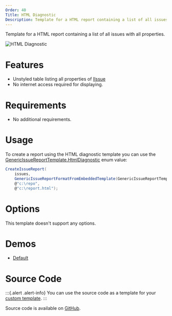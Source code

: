 ```yaml
---
Order: 40
Title: HTML Diagnostic
Description: Template for a HTML report containing a list of all issues with all properties.
---
```

Template for a HTML report containing a list of all issues with all properties.

![HTML Diagnostic](htmldiagnostic01.png "HTML Diagnostic")

# Features

* Unstyled table listing all properties of [IIssue]
* No internet access required for displaying.

# Requirements

* No additional requirements.

# Usage

To create a report using the HTML diagnostic template you can use the [GenericIssueReportTemplate.HtmlDiagnostic] enum value:

```csharp
CreateIssueReport(
    issues,
    GenericIssueReportFormatFromEmbeddedTemplate(GenericIssueReportTemplate.HtmlDiagnostic),
    @"c:\repo",
    @"c:\report.html");
```

# Options

This template doesn't support any options.

# Demos

* <a href="htmldiagnostic-demo-default.html" target="_blank">Default</a>

# Source Code

:::{.alert .alert-info}
You can use the source code as a template for your [custom template].
:::

Source code is available on [GitHub].

[IIssue]: ../../../../../Cake.Issues.Website/api/Cake.Issues/IIssue/
[GenericIssueReportTemplate.HtmlDiagnostic]: ../../../../../Cake.Issues.Website/api/Cake.Issues.Reporting.Generic/GenericIssueReportTemplate/4F88BD05
[custom template]: ../examples/custom-template
[GitHub]: https://github.com/cake-contrib/Cake.Issues.Reporting.Generic/blob/develop/src/Cake.Issues.Reporting.Generic/Templates/Diagnostic.cshtml
